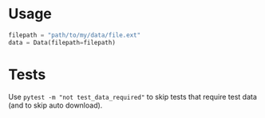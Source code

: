 # Usage

```python
filepath = "path/to/my/data/file.ext"
data = Data(filepath=filepath)
```

# Tests

Use `pytest -m "not test_data_required"` to skip tests that require test data (and to skip auto download).